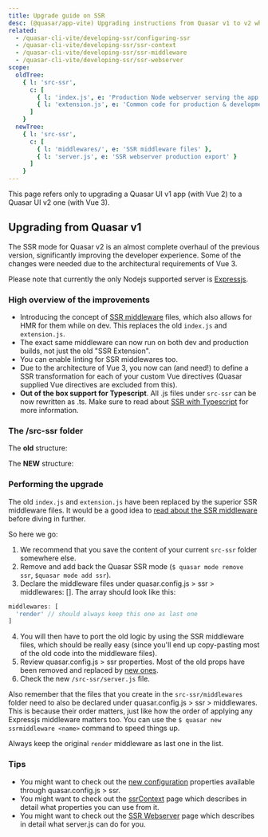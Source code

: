 ```yaml
---
title: Upgrade guide on SSR
desc: (@quasar/app-vite) Upgrading instructions from Quasar v1 to v2 when dealing with SSR.
related:
  - /quasar-cli-vite/developing-ssr/configuring-ssr
  - /quasar-cli-vite/developing-ssr/ssr-context
  - /quasar-cli-vite/developing-ssr/ssr-middleware
  - /quasar-cli-vite/developing-ssr/ssr-webserver
scope:
  oldTree:
    { l: 'src-ssr',
      c: [
        { l: 'index.js', e: 'Production Node webserver serving the app' },
        { l: 'extension.js', e: 'Common code for production & development server' }
      ]
    }
  newTree:
    { l: 'src-ssr',
      c: [
        { l: 'middlewares/', e: 'SSR middleware files' },
        { l: 'server.js', e: 'SSR webserver production export' }
      ]
    }
---
```


This page refers only to upgrading a Quasar UI v1 app (with Vue 2) to a Quasar UI v2 one (with Vue 3).
## Upgrading from Quasar v1

The SSR mode for Quasar v2 is an almost complete overhaul of the previous version, significantly improving the developer experience. Some of the changes were needed due to the architectural requirements of Vue 3.

Please note that currently the only Nodejs supported server is [Expressjs](https://expressjs.com/).

### High overview of the improvements

* Introducing the concept of [SSR middleware](/quasar-cli-vite/developing-ssr/ssr-middleware) files, which also allows for HMR for them while on dev. This replaces the old `index.js` and `extension.js`.
* The exact same middleware can now run on both dev and production builds, not just the old "SSR Extension".
* You can enable linting for SSR middlewares too.
* Due to the architecture of Vue 3, you now can (and need!) to define a SSR transformation for each of your custom Vue directives (Quasar supplied Vue directives are excluded from this).
* **Out of the box support for Typescript**. All .js files under `src-ssr` can be now rewritten as .ts. Make sure to read about [SSR with Typescript](/quasar-cli-vite/developing-ssr/ssr-with-typescript) for more information.

### The /src-ssr folder

The **old** structure:

<doc-tree :def="scope.oldTree" />

The **NEW** structure:

<doc-tree :def="scope.newTree" />

### Performing the upgrade

The old `index.js` and `extension.js` have been replaced by the superior SSR middleware files. It would be a good idea to [read about the SSR middleware](/quasar-cli-vite/developing-ssr/ssr-middleware) before diving in further.

So here we go:
1. We recommend that you save the content of your current `src-ssr` folder somewhere else.
2. Remove and add back the Quasar SSR mode (`$ quasar mode remove ssr`, `$quasar mode add ssr`).
3. Declare the middleware files under quasar.config.js > ssr > middlewares: []. The array should look like this:
  ```js
  middlewares: [
    'render' // should always keep this one as last one
  ]
  ```
4. You will then have to port the old logic by using the SSR middleware files, which should be really easy (since you'll end up copy-pasting most of the old code into the middleware files).
5. Review quasar.config.js > ssr properties. Most of the old props have been removed and replaced by [new ones](/quasar-cli-vite/developing-ssr/configuring-ssr#quasar-config-js).
6. Check the new `/src-ssr/server.js` file.

Also remember that the files that you create in the `src-ssr/middlewares` folder need to also be declared under quasar.config.js > ssr > middlewares. This is because their order matters, just like how the order of applying any Expressjs middleware matters too. You can use the `$ quasar new ssrmiddleware <name>` command to speed things up.

Always keep the original `render` middleware as last one in the list.

### Tips

* You might want to check out the [new configuration](/quasar-cli-vite/developing-ssr/configuring-ssr) properties available through quasar.config.js > ssr.
* You might want to check out the [ssrContext](/quasar-cli-vite/developing-ssr/ssr-context) page which describes in detail what properties you can use from it.
* You might want to check out the [SSR Webserver](/quasar-cli-vite/developing-ssr/ssr-webserver) page which describes in detail what server.js can do for you.
